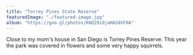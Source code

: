 ```yaml
---
title: "Torrey Pines State Reserve"
featuredImage: "./featured-image.jpg"
album: "https://goo.gl/photos/KHQ29iDjaHAS8VF8A"
---
```

Close to my mom's house in San Diego is Torrey Pines Reserve. This year the park was covered in flowers and some very happy squirrels.

